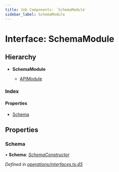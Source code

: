 ```yaml
---
title: Job Components: `SchemaModule`
sidebar_label: SchemaModule
---
```


# Interface: SchemaModule

## Hierarchy

* **SchemaModule**

  * [APIModule](apimodule.md)

### Index

#### Properties

* [Schema](schemamodule.md#schema)

## Properties

###  Schema

• **Schema**: *[SchemaConstructor](../overview.md#schemaconstructor)*

*Defined in [operations/interfaces.ts:45](https://github.com/terascope/teraslice/blob/9dc0f8b8/packages/job-components/src/operations/interfaces.ts#L45)*

